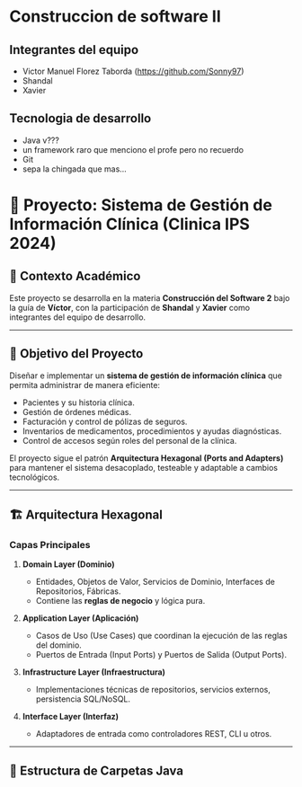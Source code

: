 # Construccion de software II

## Integrantes del equipo
- Victor Manuel Florez Taborda (https://github.com/Sonny97)
- Shandal
- Xavier

## Tecnologia de desarrollo 
- Java v???
- un framework raro que menciono el profe pero no recuerdo
- Git
- sepa la chingada que mas...


# 📌 Proyecto: Sistema de Gestión de Información Clínica (Clinica IPS 2024)

## 🏫 Contexto Académico
Este proyecto se desarrolla en la materia **Construcción del Software 2** bajo la guía de **Víctor**, con la participación de **Shandal** y **Xavier** como integrantes del equipo de desarrollo.

---

## 🎯 Objetivo del Proyecto
Diseñar e implementar un **sistema de gestión de información clínica** que permita administrar de manera eficiente:
- Pacientes y su historia clínica.
- Gestión de órdenes médicas.
- Facturación y control de pólizas de seguros.
- Inventarios de medicamentos, procedimientos y ayudas diagnósticas.
- Control de accesos según roles del personal de la clínica.

El proyecto sigue el patrón **Arquitectura Hexagonal (Ports and Adapters)** para mantener el sistema desacoplado, testeable y adaptable a cambios tecnológicos.

---

## 🏗 Arquitectura Hexagonal

### Capas Principales
1. **Domain Layer (Dominio)**  
   - Entidades, Objetos de Valor, Servicios de Dominio, Interfaces de Repositorios, Fábricas.  
   - Contiene las **reglas de negocio** y lógica pura.

2. **Application Layer (Aplicación)**  
   - Casos de Uso (Use Cases) que coordinan la ejecución de las reglas del dominio.
   - Puertos de Entrada (Input Ports) y Puertos de Salida (Output Ports).

3. **Infrastructure Layer (Infraestructura)**  
   - Implementaciones técnicas de repositorios, servicios externos, persistencia SQL/NoSQL.

4. **Interface Layer (Interfaz)**  
   - Adaptadores de entrada como controladores REST, CLI u otros.

---

## 📂 Estructura de Carpetas Java
